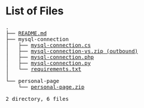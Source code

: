 # List of Files

<pre>
.  
├── <a href="README.md" download>README.md</a>  
├── mysql-connection
│   ├── <a href="mysql-connection/mysql-connection.cs" download>mysql-connection.cs</a>
│   ├── <a href="https://drive.google.com/file/d/1H0WFupu3RWrNZWW7SMifsBj2BEsHZbSP/view?usp=sharing" download>mysql-connection-vs.zip (outbound)</a>
│   ├── <a href="mysql-connection/mysql-connection.php" download>mysql-connection.php</a>
│   ├── <a href="mysql-connection/mysql-connection.py" download>mysql-connection.py</a>
│   └── <a href="mysql-connection/requirements.txt" download>requirements.txt</a>
│
└── personal-page
    └── <a href="personal-page/personal-page.zip" download>personal-page.zip</a>

2 directory, 6 files
</pre>